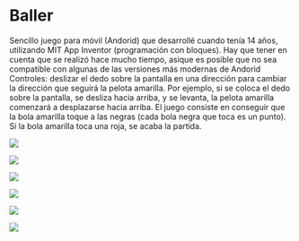 # Baller

Sencillo juego para móvil (Andorid) que desarrollé cuando tenía 14 años, utilizando MIT App Inventor (programación con bloques).
Hay que tener en cuenta que se realizó hace mucho tiempo, asique es posible que no sea compatible con algunas de las versiones más modernas de Andorid
Controles: deslizar el dedo sobre la pantalla en una dirección para cambiar la dirección que seguirá la pelota amarilla. Por ejemplo, si se coloca el dedo sobre la pantalla, se desliza hacia arriba, y se levanta, la pelota amarilla comenzará a desplazarse hacia arriba. El juego consiste en conseguir que la bola amarilla toque a las negras (cada bola negra que toca es un punto). Si la bola amarilla toca una roja, se acaba la partida.

![](https://github.com/alonsocanasrico/Baller/blob/main/Baller_Screenshot%20(4).jpeg)

![](https://github.com/alonsocanasrico/Baller/blob/main/Baller_Screenshot%20(3).jpeg)

![](https://github.com/alonsocanasrico/Baller/blob/main/Baller_Screenshot.jpeg)

![](https://github.com/alonsocanasrico/Baller/blob/main/Baller_Screenshot%20(5).jpeg)

![](https://github.com/alonsocanasrico/Baller/blob/main/Baller_Screenshot%20(2).jpeg)

![](https://github.com/alonsocanasrico/Baller/blob/main/Baller_Screenshot%20(1).jpeg)
